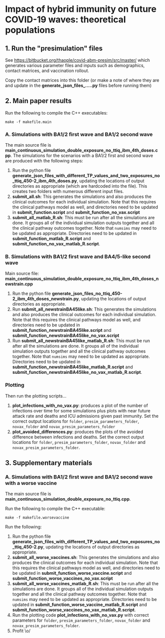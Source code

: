 # Impact of hybrid immunity on future COVID-19 waves: theoretical populations 

## 1. Run the "presimulation" files 

See https://bitbucket.org/thaople/covid-abm-presim/src/master/ which generates various parameter files and inputs such as demographics, contact matrices, and vaccination rollout.

Copy the contact matrices into this folder (or make a note of where they are and update in the **generate_json_files_.....py** files before running them)

## 2. Main paper results

Run the following to compile the C++ executables: 

`make -f makefile.main`

### A. Simulations with BA1/2 first wave and BA1/2 second wave

The main source file is **main_continuous_simulation_double_exposure_no_ttiq_ibm_4th_doses.cpp**. The simulations for the scenarios with a BA1/2 first and second wave are produced with the following steps:

1. Run the python file **generate_json_files_with_different_TP_values_and_two_exposures_no_ttiq_450-2_ibm_4th_doses.py**, updating the locations of output directories as appropriate (which are hardcoded into the file). This creates two folders with numerous different input files.
2. **submit_all.sh**: This generates the simulations and also produces the clinical outcomes for each individual simulation. Note that this requires the clinical pathways model as well, and directories need to be updated in **submit_function.script** and **submit_function_no_vax.script**
3. **submit_all_matlab_R.sh**: This must be run after all the simulations are done. It groups all of the individual simulation outputs together and all the clinical pathway outcomes together. Note that `numsims` may need to be updated as appropriate. Directories need to be updated in **submit_function_matlab_R.script** and **submit_function_no_vax_matlab_R.script**.


### B. Simulations with BA1/2 first wave and BA4/5-like second wave

Main source file: **main_continuous_simulation_double_exposure_no_ttiq_ibm_4th_doses_newstrain.cpp**

1. Run the python file **generate_json_files_no_ttiq_450-2_ibm_4th_doses_newstrain.py**, updating the locations of output directories as appropriate. 
2. Run **submit_all_newstrainBA45like.sh**: This generates the simulations and also produces the clinical outcomes for each individual simulation. Note that this requires the clinical pathways model as well, and directories need to be updated in **submit_function_newstrainBA45like.script** and **submit_function_newstrainBA45like_no_vax.script**
3. Run **submit_all_newstrainBA45like_matlab_R.sh**: This must be run after all the simulations are done. It groups all of the individual simulation outputs together and all the clinical pathway outcomes together. Note that `numsims` may need to be updated as appropriate. Directories need to be updated in **submit_function_newstrainBA45like_matlab_R.script** and **submit_function_newstrainBA45like_no_vax_matlab_R.script**. 

### Plotting

Then run the plotting scripts... 

1. **plot_infections_with_no_vax.py**: produces a plot of the number of infections over time for some simulations plus plots with near future attack rate and deaths and ICU admissions given past immunity. Set the correct output locations for `folder`, `presim_parameters_folder`, `novax_folder` and `novax_presim_parameters_folder`
2. **plot_avoided_differences.py**: produces the plots of the avoided difference between infections and deaths. Set the correct output locations for `folder`, `presim_parameters_folder`, `novax_folder` and `novax_presim_parameters_folder`.

## 3. Supplementary materials

### A. Simulations with BA1/2 first wave and BA1/2 second wave with a worse vaccine

The main source file is **main_continuous_simulation_double_exposure_no_ttiq.cpp**.

Run the following to compile the C++ executable: 

`make -f makefile.worsevaccine`

Run the following:

1. Run the python file **generate_json_files_with_different_TP_values_and_two_exposures_no_ttiq_450-2.py**, updating the locations of output directories as appropriate. 
2. **submit_all_worse_vaccines.sh**: This generates the simulations and also produces the clinical outcomes for each individual simulation. Note that this requires the clinical pathways model as well, and directories need to be updated in **submit_function_worse_vaccine.script** and **submit_function_worse_vaccines_no_vax.script**
3. **submit_all_worse_vaccines_matlab_R.sh**: This must be run after all the simulations are done. It groups all of the individual simulation outputs together and all the clinical pathway outcomes together. Note that `numsims` may need to be updated as appropriate. Directories need to be updated in **submit_function_worse_vaccine_matlab_R.script** and **submit_function_worse_vaccines_no_vax_matlab_R.script**.
4. Run the plotting code **plot_infections_with_no_vax.py** with correct parameters for `folder`, `presim_parameters_folder`, `novax_folder` and `novax_presim_parameters_folder`.
5. Profit \o/

